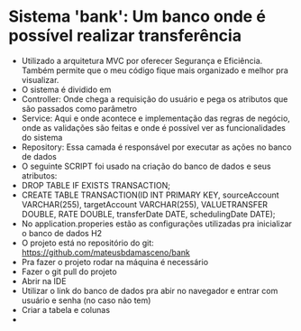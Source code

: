 # Sistema 'bank': Um banco onde é possível realizar transferência
- Utilizado a arquitetura MVC por oferecer Segurança e Eficiência. Também permite que o meu código fique mais organizado e melhor pra visualizar.
- O sistema é dividido em 
- Controller: Onde chega a requisição do usuário e pega os atributos que são passados como parâmetro
- Service: Aqui e onde acontece e implementação das regras de negócio, onde as validações são feitas e onde é possível ver as funcionalidades do sistema
- Repository: Essa camada é responsável por executar as ações no banco de dados
- O seguinte SCRIPT foi usado na criação do banco de dados e seus atributos:
- DROP TABLE IF EXISTS TRANSACTION;
- CREATE TABLE TRANSACTION(ID INT PRIMARY KEY, sourceAccount VARCHAR(255), targetAccount VARCHAR(255), VALUETRANSFER DOUBLE, RATE DOUBLE, transferDate DATE, schedulingDate DATE);
- No application.properies estão as configurações utilizadas pra inicializar o banco de dados H2
- O projeto está no repositório do git: https://github.com/mateusbdamasceno/bank
- Pra fazer o projeto rodar na máquina é necessário
- Fazer o git pull do projeto
- Abrir na IDE
- Utilizar o link do banco de dados pra abir no navegador e entrar com usuário e senha (no caso não tem)
- Criar a tabela e colunas
- 